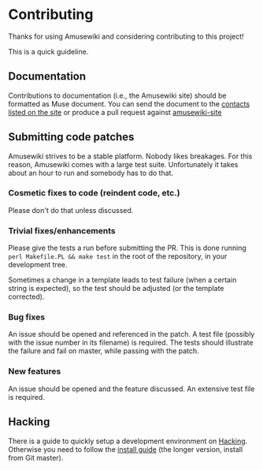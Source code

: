 # Contributing

Thanks for using Amusewiki and considering contributing to this
project!

This is a quick guideline.

## Documentation

Contributions to documentation (i.e., the Amusewiki site) should be
formatted as Muse document. You can send the document to the
[contacts listed on the site](https://amusewiki.org/special/contact) 
or produce a pull request against
[amusewiki-site](https://github.com/melmothx/amusewiki-site)

## Submitting code patches

Amusewiki strives to be a stable platform. Nobody likes breakages. For
this reason, Amusewiki comes with a large test suite. Unfortunately it
takes about an hour to run and somebody has to do that.

### Cosmetic fixes to code (reindent code, etc.)

Please don't do that unless discussed.

### Trivial fixes/enhancements

Please give the tests a run before submitting the PR. This is done
running `perl Makefile.PL && make test` in the root of the repository,
in your development tree.

Sometimes a change in a template leads to test failure (when a certain
string is expected), so the test should be adjusted (or the template
corrected).

### Bug fixes

An issue should be opened and referenced in the patch. A test file
(possibly with the issue number in its filename) is required. The
tests should illustrate the failure and fail on master, while passing
with the patch.

### New features

An issue should be opened and the feature discussed. An extensive test
file is required.

## Hacking

There is a guide to quickly setup a development environment on
[Hacking](https://amusewiki.org/library/hacking). Otherwise you need
to follow the [install guide](https://amusewiki.org/library/install)
(the longer version, install from Git master).

